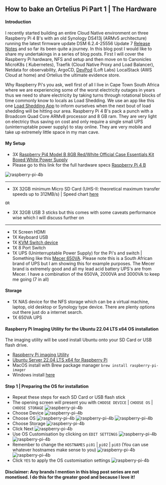 ## How to bake an Ortelius Pi Part 1 | The Hardware

#### Introduction

I recently started building an entire Cloud Native environment on three Raspberry Pi 4 B's with an old Synology DS413j (ARMv5 architecture) running the latest firmware update DSM 6.2.4-25556 Update 7 [Release Notes](https://www.synology.com/en-af/releaseNote/DSM) and so far its been quite a journey. In this blog post I would like to share my undertakings in a series of blog posts. First I will cover the Raspberry Pi hardware, NFS and setup and then move on to Canonicles MicroK8s ( Kubernetes), Traefik (Cloud Native Proxy and Load Balancer), Netdata for observability, ArgoCD, [DevPod](https://devpod.sh/) (Loft Labs) LocalStack (AWS Cloud at home) and Ortelius the ultimate evidence store.

Why Raspberry Pi's you ask, well first of all I live in Cape Town South Africa where we are experiencing some of the worst electricity outages in years thus we need to share electricity by taking turns through rotational blocks of time commonly know to locals as Load Shedding. We use an app like this one [Load Shedding App](https://play.google.com/store/apps/details?id=com.abisoft.loadsheddingnotifier&hl=en_ZA&gl=US) to inform ourselves when the next bout of load shedding will be hitting our area. Raspberry Pi 4 B's pack a punch with a Broadcom Quad Core ARMv8 processor and 8 GB ram. They are very light on electricy thus saving on cost and only require a single small UPS (uninterruptable power supply) to stay online. They are very mobile and take up extremely little space in my man cave.

#### My Setup
- 3X [Raspberry Pi4 Model B 8GB Red/White Official Case Essentials Kit Boxed White Power Supply](https://www.pishop.co.za/store/custom-kits/raspberry-pi4-model-b-8gb-redwhite-official-case-essentials-kit-boxed-white-power-supply)
- Please go to this link for the full hardware specs [Raspberry Pi 4 B](https://www.raspberrypi.com/products/raspberry-pi-4-model-b/specifications/)

![raspberry-pi-4b](images/how-to-bake-an-ortelius-pi/part01/raspberry-pi-4b.png)

-------------------------------------------------------------------------------------------------------------
- 3X 32GB minimum Micro SD Card (UHS-II: theoretical maximum transfer speeds up to 312MB/s) | Speed chart [here](https://www.kingston.com/en/blog/personal-storage/memory-card-speed-classes)

`OR`

- 3X 32GB USB 3 sticks but this comes with some caveats performance wise which I will discuss further on
-------------------------------------------------------------------------------------------------------------
- 1X Screen HDMI
- 1X Keyboard USB
- 1X [KVM Switch device](https://www.amazon.com/3-port-kvm-switch/s?k=3+port+kvm+switch)
- 1X 8 Port Switch
- 1X UPS (Uninterruptable Power Supply) for the Pi's and switch | Something like this [Mecer 650VA](https://mecer.co.za/mecer-line-interactive-ups/). Please note this is a South African brand of UPS but I am showing this for example purposes. The Mecer brand is extremely good and all my lead acid battery UPS's are from Mecer. I have a combination of the 650VA, 2000VA and 3000VA to keep me going (7 in all)

#### Storage
- 1X NAS device for the NFS storage which can be a virtual machine, laptop, old desktop or Synology type device. There are plenty options out there just do a internet search.
- 1X 650VA UPS

#### Raspberry Pi Imaging Utility for the Ubuntu 22.04 LTS x64 OS installation

The imaging utility will be used install Ubuntu onto your SD Card or USB flash drive.
- [Raspberry Pi imaging Utility](https://www.raspberrypi.com/software/)
- [Ubuntu Server 22.04 LTS x64 for Raspberry Pi](https://ubuntu.com/download/raspberry-pi)
- MacOS install with Brew package manager ```brew install raspberry-pi-imager```
- Windows install [here](https://downloads.raspberrypi.org/imager/imager_latest.exe)

#### Step 1 | Preparing the OS for installation
- Repeat these steps for each SD Card or USB flash stick
- The opening screen will present you with `CHOOSE DEVICE` | `CHOOSE OS` | `CHOOSE STORAGE`
![raspberry-pi-4b](images/how-to-bake-an-ortelius-pi/part01/00-chose-device-os-storage.png)
- Choose Device
![raspberry-pi-4b](images/how-to-bake-an-ortelius-pi/part01/01-choose-device.png)
- Choose OS
![raspberry-pi-4b](images/how-to-bake-an-ortelius-pi/part01/02-choose-other-general-purpose-os.png)
![raspberry-pi-4b](images/how-to-bake-an-ortelius-pi/part01/03-choose-ubuntu.png)
![raspberry-pi-4b](images/how-to-bake-an-ortelius-pi/part01/04-choose-ubuntu-server-22-04-4-lts-x64.png)
- Choose Storage
![raspberry-pi-4b](images/how-to-bake-an-ortelius-pi/part01/05-choose-device-media.png)
- Click Next
![raspberry-pi-4b](images/how-to-bake-an-ortelius-pi/part01/06-click-next.png)
- Use OS Customisation by clicking on `EDIT SETTINGS`
![raspberry-pi-4b](images/how-to-bake-an-ortelius-pi/part01/07-use-os-customisation.png)
![raspberry-pi-4b](images/how-to-bake-an-ortelius-pi/part01/08-general-settings.png)
- Remember to change the `HOSTNAMES` `pi01` | `pi02` | `pi03` (You can use whatever hostnames make sense to you)
![raspberry-pi-4b](images/how-to-bake-an-ortelius-pi/part01/09-enable-ssh-password-auth.png)
![raspberry-pi-4b](images/how-to-bake-an-ortelius-pi/part01/10-options.png)
- Click `YES` to apply the OS customisation settings
![raspberry-pi-4b](images/how-to-bake-an-ortelius-pi/part01/11-use-os-customisation-yes.png)






#### Disclaimer: Any brands I mention in this blog post series are not monetised. I do this for the greater good and because I love it!
